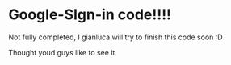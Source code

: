 # Google-SIgn-in code!!!!
Not fully completed, I gianluca will try to finish this code soon :D

Thought youd guys like to see it
